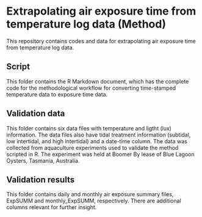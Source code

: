 # Extrapolating air exposure time from temperature log data (Method)
This repository contains codes and data for extrapolating air exposure time from temperature log data.

## Script
This folder contains the R Markdown document, which has the complete code for the methodological workflow for converting time-stamped temperature data to exposure time data.

## Validation data
This folder contains six data files with temperature and ligtht (lux) information. The data files also have tidal treatment information (subtidal, low intertidal, and high intertidal) and a date-time column. The data was collected from aquaculture experiments used to validate the method scripted in R. The experiment was held at Boomer By lease of Blue Lagoon Oysters, Tasmania, Australia.

## Validation results
This folder contains daily and monthly air exposure summary files, ExpSUMM and monthly_ExpSUMM, respectively. There are additional columns relevant for further insight.
